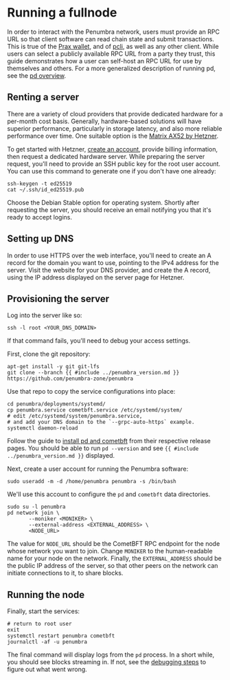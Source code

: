 # Running a fullnode

In order to interact with the Penumbra network, users must provide an RPC URL
so that client software can read chain state and submit transactions.
This is true of the [Prax wallet], and of [pcli], as well as any other client.
While users can select a publicly available RPC URL from a party they trust,
this guide demonstrates how a user can self-host an RPC URL for use by themselves and others.
For a more generalized description of running pd, see the [pd overview](../node/pd.md).

## Renting a server

There are a variety of cloud providers that provide dedicated hardware for a per-month cost basis.
Generally, hardware-based solutions will have superior performance, particularly in storage latency,
and also more reliable performance over time. One suitable option is the
[Matrix AX52 by Hetzner](https://www.hetzner.com/dedicated-rootserver/ax52/).

To get started with Hetzner, [create an account](https://accounts.hetzner.com/signUp), provide billing information,
then request a dedicated hardware server. While preparing the server request,
you'll need to provide an SSH public key for the root user account. You can use this command to generate one
if you don't have one already:

```
ssh-keygen -t ed25519
cat ~/.ssh/id_ed25519.pub
```

Choose the Debian Stable option for operating system.
Shortly after requesting the server, you should receive an email notifying you that it's ready to accept logins.

## Setting up DNS

In order to use HTTPS over the web interface, you'll need to create an A record for the domain you want to use,
pointing to the IPv4 address for the server. Visit the website for your DNS provider, and create the A record,
using the IP address displayed on the server page for Hetzner.

## Provisioning the server

Log into the server like so:

```
ssh -l root <YOUR_DNS_DOMAIN>
```

If that command fails, you'll need to debug your access settings.

First, clone the git repository:

```
apt-get install -y git git-lfs
git clone --branch {{ #include ../penumbra_version.md }} https://github.com/penumbra-zone/penumbra
```

Use that repo to copy the service configurations into place:

```
cd penumbra/deployments/systemd/
cp penumbra.service cometbft.service /etc/systemd/system/
# edit /etc/systemd/system/penumbra.service,
# and add your DNS domain to the `--grpc-auto-https` example.
systemctl daemon-reload
```

Follow the guide to [install pd and cometbft](../node/pd/install.md) from their respective
release pages. You should be able to run `pd --version` and see `{{ #include ../penumbra_version.md }}`
displayed. 

Next, create a user account for running the Penumbra software:

```
sudo useradd -m -d /home/penumbra penumbra -s /bin/bash
```

We'll use this account to configure the `pd` and `cometbft` data directories.

```
sudo su -l penumbra
pd network join \
       --moniker <MONIKER> \
       --external-address <EXTERNAL_ADDRESS> \
       <NODE_URL>
```

The value for `NODE_URL` should be the CometBFT RPC endpoint for the node whose network
you want to join. Change `MONIKER` to the human-readable name for your node on the network.
Finally, the `EXTERNAL_ADDRESS` should be the public IP address of the server, so that
other peers on the network can initiate connections to it, to share blocks.

## Running the node
Finally, start the services:

```
# return to root user
exit
systemctl restart penumbra cometbft
journalctl -af -u penumbra
```

The final command will display logs from the `pd` process. In a short while, you should see
blocks streaming in. If not, see the [debugging steps](../node/pd/debugging.md)
to figure out what went wrong.

[pcli]: ../pcli.md
[Prax wallet]: https://chromewebstore.google.com/detail/prax-wallet/lkpmkhpnhknhmibgnmmhdhgdilepfghe
